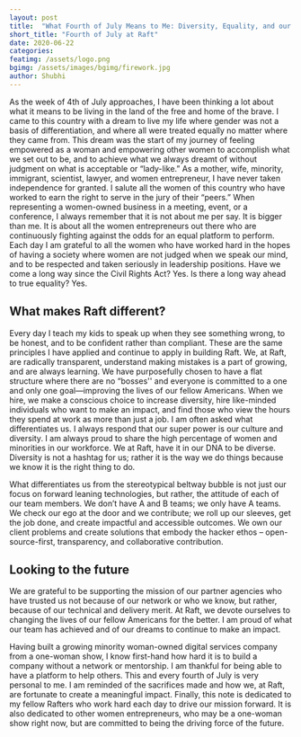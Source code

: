 ```yaml
---
layout: post
title:  "What Fourth of July Means to Me: Diversity, Equality, and our Mission at Raft"
short_title: "Fourth of July at Raft"
date: 2020-06-22
categories:
featimg: /assets/logo.png
bgimg: /assets/images/bgimg/firework.jpg
author: Shubhi
---
```


As the week of 4th of July approaches, I have been thinking a lot about what it means to be living in the land of the free and home of the brave. I came to this country with a dream to live my life where gender was not a basis of differentiation, and where all were treated equally no matter where they came from. This dream was the start of my journey of feeling empowered as a woman and empowering other women to accomplish what we set out to be, and to achieve what we always dreamt of without judgment on what is acceptable or “lady-like.” As a mother, wife, minority, immigrant, scientist, lawyer, and women entrepreneur, I have never taken independence for granted. I salute all the women of this country who have worked to earn the right to serve in the jury of their “peers.” When representing a women-owned business in a meeting, event, or a conference, I always remember that it is not about me per say. It is bigger than me. It is about all the women entrepreneurs out there who are continuously fighting against the odds for an equal platform to perform. Each day I am grateful to all the women who have worked hard in the hopes of having a society where women are not judged when we speak our mind, and to be respected and taken seriously in leadership positions. Have we come a long way since the Civil Rights Act? Yes. Is there a long way ahead to true equality? Yes.  

## What makes Raft different?

Every day I teach my kids to speak up when they see something wrong, to be honest, and to be confident rather than compliant. These are the same principles I have applied and continue to apply in building Raft. We, at Raft, are radically transparent, understand making mistakes is a part of growing, and are always learning. We have purposefully chosen to have a flat structure where there are no “bosses'' and everyone is committed to a one and only one goal—improving the lives of our fellow Americans. When we hire, we make a conscious choice to increase diversity, hire like-minded individuals who want to make an impact, and find those who view the hours they spend at work as more than just a job. I am often asked what differentiates us. I always respond that our super power is our culture and diversity. I am always proud to share the high percentage of women and minorities in our workforce. We at Raft, have it in our DNA to be diverse. Diversity is not a hashtag for us; rather it is the way we do things because we know it is the right thing to do.  

What differentiates us from the stereotypical beltway bubble is not just our focus on forward leaning technologies, but rather, the attitude of each of our team members. We don’t have A and B teams; we only have A teams. We check our ego at the door and we contribute; we roll up our sleeves, get the job done, and create impactful and accessible outcomes. We own our client problems and create solutions that embody the hacker ethos – open-source-first, transparency, and collaborative contribution.  

## Looking to the future

We are grateful to be supporting the mission of our partner agencies who have trusted us not because of our network or who we know, but rather, because of our technical and delivery merit. At Raft, we devote ourselves to changing the lives of our fellow Americans for the better. I am proud of what our team has achieved and of our dreams to continue to make an impact.  

Having built a growing minority woman-owned digital services company from a one-woman show, I know first-hand how hard it is to build a company without a network or mentorship. I am thankful for being able to have a platform to help others. This and every fourth of July is very personal to me. I am reminded of the sacrifices made and how we, at Raft, are fortunate to create a meaningful impact. Finally, this note is dedicated to my fellow Rafters who work hard each day to drive our mission forward. It is also dedicated to other women entrepreneurs, who may be a one-woman show right now, but are committed to being the driving force of the future.

